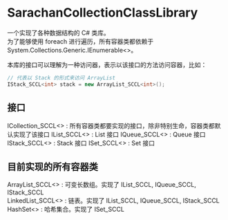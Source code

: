 # SarachanCollectionClassLibrary
一个实现了各种数据结构的 C# 类库。  
为了能够使用 foreach 进行遍历，所有容器类都依赖于 System.Collections.Generic.IEnumerable<>。  
  
本库的接口可以理解为一种访问器，表示以该接口的方法访问容器，比如：
``` C#
// 代表以 Stack 的形式来访问 ArrayList
IStack_SCCL<int> stack = new ArrayList_SCCL<int>();
```

## 接口
ICollection_SCCL<> : 所有容器类都要实现的接口，除非特别生命，容器类都默认实现了该接口
IList_SCCL<> : List 接口
IQueue_SCCL<> : Queue 接口
IStack_SCCL<> : Stack 接口
ISet_SCCL<> : Set 接口

## 目前实现的所有容器类
ArrayList_SCCL<> : 可变长数组。实现了 IList_SCCL, IQueue_SCCL, IStack_SCCL  
LinkedList_SCCL<> : 链表。实现了 IList_SCCL, IQueue_SCCL, IStack_SCCL  
HashSet<> : 哈希集合。实现了 ISet_SCCL  
